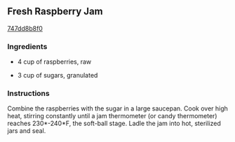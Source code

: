 ## Fresh Raspberry Jam

[747dd8b8f0](http://www.food.com/recipe/fresh-raspberry-jam-70806)

### Ingredients

 - 4 cup of raspberries, raw

 - 3 cup of sugars, granulated

### Instructions

Combine the raspberries with the sugar in a large saucepan. Cook over high heat, stirring constantly until a jam thermometer (or candy thermometer) reaches 230*-240*F, the soft-ball stage. Ladle the jam into hot, sterilized jars and seal.